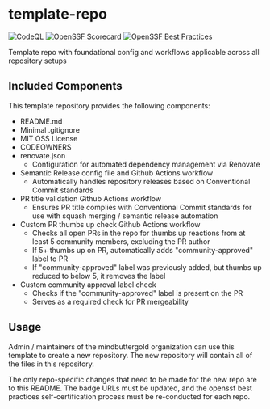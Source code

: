 # template-repo

[![CodeQL](https://github.com/mindbuttergold/template-repo/actions/workflows/github-code-scanning/codeql/badge.svg)](https://github.com/mindbuttergold/template-repo/actions/workflows/github-code-scanning/codeql) [![OpenSSF Scorecard](https://api.scorecard.dev/projects/github.com/mindbuttergold/template-repo/badge)](https://scorecard.dev/viewer/?uri=github.com/mindbuttergold/template-repo) [![OpenSSF Best Practices](https://www.bestpractices.dev/projects/10740/badge?cache-control=no-cache)](https://www.bestpractices.dev/projects/10740)

Template repo with foundational config and workflows applicable across all repository setups

## Included Components

This template repository provides the following components:
- README.md
- Minimal .gitignore
- MIT OSS License
- CODEOWNERS
- renovate.json
  - Configuration for automated dependency management via Renovate
- Semantic Release config file and Github Actions workflow
  - Automatically handles repository releases based on Conventional Commit standards
- PR title validation Github Actions workflow
  - Ensures PR title complies with Conventional Commit standards for use with squash merging / semantic release automation
- Custom PR thumbs up check Github Actions workflow
  - Checks all open PRs in the repo for thumbs up reactions from at least 5 community members, excluding the PR author
  - If 5+ thumbs up on PR, automatically adds "community-approved" label to PR
  - If "community-approved" label was previously added, but thumbs up reduced to below 5, it removes the label
- Custom community approval label check
  - Checks if the "community-approved" label is present on the PR
  - Serves as a required check for PR mergeability

## Usage

Admin / maintainers of the mindbuttergold organization can use this template to create a new repository. The new repository will contain all of the files in this repository.

The only repo-specific changes that need to be made for the new repo are to this README. The badge URLs must be updated, and the openssf best practices self-certification process must be re-conducted for each repo.
